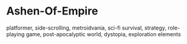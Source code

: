 # Ashen-Of-Empire
platformer, side-scrolling, metroidvania, sci-fi survival, strategy, role-playing game, post-apocalyptic world, dystopia, exploration elements
